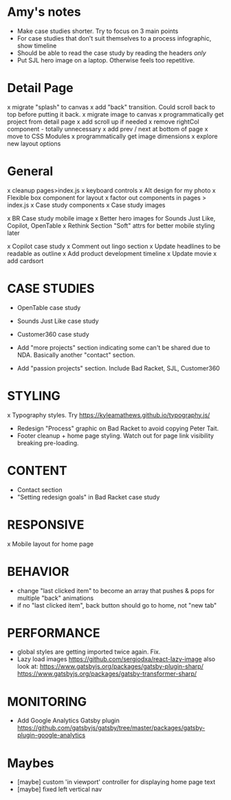 # Amy's notes
- Make case studies shorter. Try to focus on 3 main points
- For case studies that don't suit themselves to a process infographic, show timeline
- Should be able to read the case study by reading the headers *only*
- Put SJL hero image on a laptop. Otherwise feels too repetitive.



# Detail Page
x migrate "splash" to canvas
x add "back" transition. Could scroll back to top before putting it back.
x migrate image to canvas
x programmatically get project from detail page
x add scroll up if needed
x remove rightCol component - totally unnecessary
x add prev / next at bottom of page
x move to CSS Modules
x programmatically get image dimensions
x explore new layout options

# General
x cleanup pages>index.js
x keyboard controls
x Alt design for my photo
x Flexible box component for layout
x factor out components in pages > index.js
x Case study components
x Case study images

x BR Case study mobile image
x Better hero images for Sounds Just Like, Copilot, OpenTable
x Rethink Section "Soft" attrs for better mobile styling later

x Copilot case study
  x Comment out lingo section
  x Update headlines to be readable as outline
  x Add product development timeline
  x Update movie
  x add cardsort


# CASE STUDIES
- OpenTable case study
- Sounds Just Like case study
- Customer360 case study

- Add "more projects" section indicating some can't be shared due to NDA.
  Basically another "contact" section.

- Add "passion projects" section. Include Bad Racket, SJL, Customer360


# STYLING
x Typography styles. Try https://kyleamathews.github.io/typography.js/
- Redesign "Process" graphic on Bad Racket to avoid copying Peter Tait.
- Footer cleanup + home page styling. Watch out for page link visibility breaking pre-loading.

# CONTENT
- Contact section
- "Setting redesign goals" in Bad Racket case study


# RESPONSIVE
x Mobile layout for home page


# BEHAVIOR
- change "last clicked item" to become an array that pushes & pops for multiple "back" animations
- if no "last clicked item", back button should go to home, not "new tab"


# PERFORMANCE
- global styles are getting imported twice again. Fix.
- Lazy load images https://github.com/sergiodxa/react-lazy-image
  also look at:
      https://www.gatsbyjs.org/packages/gatsby-plugin-sharp/
      https://www.gatsbyjs.org/packages/gatsby-transformer-sharp/

# MONITORING
- Add Google Analytics Gatsby plugin https://github.com/gatsbyjs/gatsby/tree/master/packages/gatsby-plugin-google-analytics


# Maybes
- [maybe] custom 'in viewport' controller for displaying home page text
- [maybe] fixed left vertical nav
